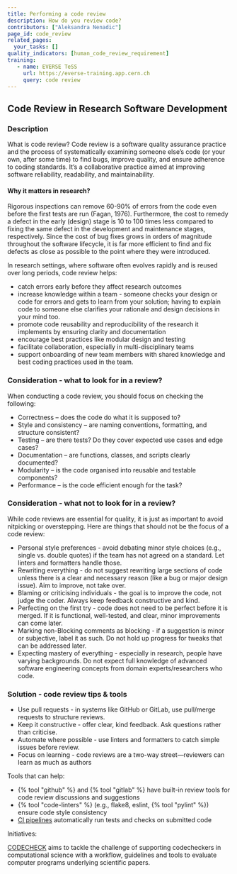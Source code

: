```yaml
---
title: Performing a code review
description: How do you review code?
contributors: ["Aleksandra Nenadic"]
page_id: code_review
related_pages:
  your_tasks: []
quality_indicators: [human_code_review_requirement]
training:
   - name: EVERSE TeSS
     url: https://everse-training.app.cern.ch
     query: code review
---
```


## Code Review in Research Software Development

### Description

What is code review? Code review is a software quality assurance practice and the process of systematically examining someone else’s code (or your own, after some time) to find bugs, improve quality, and ensure adherence to coding standards. It’s a collaborative practice aimed at improving software reliability, readability, and maintainability.

#### Why it matters in research?

Rigorous inspections can remove 60-90% of errors from the code even before the first tests are run (Fagan, 1976). Furthermore, the cost to remedy a defect in the early (design) stage is 10 to 100 times less compared to fixing the same defect in the development and maintenance stages, respectively. Since the cost of bug fixes grows in orders of magnitude throughout the software lifecycle, it is far more efficient to find and fix defects as close as possible to the point where they were introduced.

In research settings, where software often evolves rapidly and is reused over long periods, code review helps:

- catch errors early before they affect research outcomes
- increase knowledge within a team - someone checks your design or code for errors and gets to learn from your solution; having to explain code to someone else clarifies your rationale and design decisions in your mind too.
- promote code reusability and reproducibility of the research it implements by ensuring clarity and documentation
- encourage best practices like modular design and testing
- facilitate collaboration, especially in multi-disciplinary teams
- support onboarding of new team members with shared knowledge and best coding practices used in the team.

### Consideration - what to look for in a review?

When conducting a code review, you should focus on checking the following:

- Correctness – does the code do what it is supposed to?
- Style and consistency – are naming conventions, formatting, and structure consistent?
- Testing – are there tests? Do they cover expected use cases and edge cases?
- Documentation – are functions, classes, and scripts clearly documented?
- Modularity – is the code organised into reusable and testable components?
- Performance – is the code efficient enough for the task?

### Consideration - what not to look for in a review?

While code reviews are essential for quality, it is just as important to avoid nitpicking or overstepping. 
Here are things that should not be the focus of a code review:

- Personal style preferences - avoid debating minor style choices (e.g., single vs. double quotes) if the team has not agreed on a standard. Let linters and formatters handle those.
- Rewriting everything - do not suggest rewriting large sections of code unless there is a clear and necessary reason (like a bug or major design issue). Aim to improve, not take over.
- Blaming or criticising individuals - the goal is to improve the code, not judge the coder. Always keep feedback constructive and kind.
- Perfecting on the first try - code does not need to be perfect before it is merged. If it is functional, well-tested, and clear, minor improvements can come later.
- Marking non-Blocking comments as blocking - if a suggestion is minor or subjective, label it as such. Do not hold up progress for tweaks that can be addressed later.
- Expecting mastery of everything - especially in research, people have varying backgrounds. Do not expect full knowledge of advanced software engineering concepts from domain experts/researchers who code.  

### Solution - code review tips & tools

- Use pull requests - in systems like GitHub or GitLab, use pull/merge requests to structure reviews.
- Keep it constructive - offer clear, kind feedback. Ask questions rather than criticise.
- Automate where possible - use linters and formatters to catch simple issues before review.
- Focus on learning - code reviews are a two-way street—reviewers can learn as much as authors

Tools that can help:

- {% tool "github" %} and {% tool "gitlab" %} have built-in review tools for code review discussions and suggestions
- {% tool "code-linters" %} (e.g., flake8, eslint, {% tool "pylint" %}) ensure code style consistency
- [CI pipelines](./ci_cd) automatically run tests and checks on submitted code

Initiatives:

[CODECHECK](https://codecheck.org.uk/) aims to tackle the challenge of supporting codecheckers in computational science with a workflow, guidelines and tools to evaluate computer programs underlying scientific papers.
